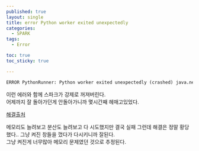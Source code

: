 ```yaml
---
published: true
layout: single
title: error Python worker exited unexpectedly
categories:
  - SPARK
tags:
  - Error

toc: true
toc_sticky: true

---
```


``` python
ERROR PythonRunner: Python worker exited unexpectedly (crashed) java.net.SocketException: Connection reset by peer: socket write error
```
이런 에러와 함께 스파크가 강제로 꺼져버린다.  
어제까지 잘 돌아가던게 안돌아가니까 몇시간째 헤매고있었다.  

[해결출처](https://programmerah.com/solved-error-pythonrunner-python-worker-exited-unexpectedly-crashed-40820/)

메모리도 늘려보고 분산도 늘려보고 다 시도했지만 결국 실패 그런데 해결은 정말 황당했다.. 그냥 켜진 창들을 껐다가 다시키니까 잘된다.  
그냥 켜진게 너무많아 메모리 문제였던 것으로 추정된다.
